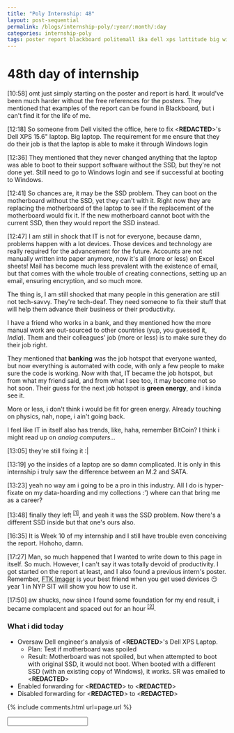 ```yaml
---
title: "Poly Internship: 48"
layout: post-sequential
permalink: /blogs/internship-poly/:year/:month/:day
categories: internship-poly
tags: poster report blackboard politemall ika dell xps lattitude big windows engineer external akmal akhmal akmahl email forwarding flexi excel sheets mail accounts ssd problem spoilt 
---
```

# 48th day of internship

<span class="timestamp">[10:58]</span> omt just simply starting on the poster and report is hard. It would've been much harder without the free references for the posters. They mentioned that examples of the report can be found in Blackboard, but i can't find it for the life of me.

<span class="timestamp">[12:18]</span> So someone from Dell visited the office, here to fix <span class='disable-selection' ondblclick="this.innerHTML='Ika'">&lt;<b>REDACTED</b>&gt;</span>'s Dell XPS 15.6" laptop. Big laptop. The requirement for me ensure that they do their job is that the laptop is able to make it through Windows login

<span class="timestamp">[12:36]</span> They mentioned that they never changed anything that the laptop was able to boot to their support software without the SSD, but they're not done yet. Still need to go to Windows login and see if successful at booting to Windows. 

<span class="timestamp">[12:41]</span> So chances are, it may be the SSD problem. They can boot on the motherboard without the SSD, yet they can't with it. Right now they are replacing the motherboard of the laptop to see if the replacement of the motherboard would fix it. If the new motherboard cannot boot with the current SSD, then they would report the SSD instead.

<span class="timestamp">[12:47]</span> I am still in shock that IT is not for everyone, because damn, problems happen with a lot devices. Those devices and technology are really required for the advancement for the future. Accounts are not manually written into paper anymore, now it's all (more or less) on Excel sheets! Mail has become much less prevalent with the existence of email, but that comes with the whole trouble of creating connections, setting up an email, ensuring encryption, and so much more.

The thing is, I am still shocked that many people in this generation are still not tech-savvy. They're tech-deaf. They need someone to fix their stuff that will help them advance their business or their productivity. 

I have a friend who works in a bank, and they mentioned how the more manual work are out-sourced to other countries (yup, you guessed it, _India_). Them and their colleagues' job (more or less) is to make sure they do their job right. 

They mentioned that **banking** was the job hotspot that everyone wanted, but now everything is automated with code, with only a few people to make sure the code is working. Now with that, IT became the job hotspot, but from what my friend said, and from what I see too, it may become not so hot soon. Their guess for the next job hotspot is **green energy**, and i kinda see it.

More or less, i don't think i would be fit for green energy. Already touching on physics, nah, nope, i ain't going back. 

I feel like IT in itself also has trends, like, haha, remember BitCoin? I think i might read up on _analog computers..._ 

<span class="timestamp">[13:05]</span> they're still fixing it &#58;&#124;

<span class="timestamp">[13:19]</span> yo the insides of a laptop are so damn complicated. It is only in this internship i truly saw the difference between an M.2 and SATA.

<span class="timestamp">[13:23]</span> yeah no way am i going to be a pro in this industry. All I do is hyper-fixate on my data-hoarding and my collections :') where can that bring me as a career?

<span class="timestamp">[13:48]</span> finally they left <sup><a href="#1">[1]</a></sup>, and yeah it was the SSD problem. Now there's a different SSD inside but that one's ours also. 

<span class="timestamp">[16:35]</span> It is Week 10 of my internship and I still have trouble even conceiving the report. Hohoho, damn.

<span class="timestamp">[17:27]</span> Man, so much happened that I wanted to write down to this page in itself. So much. However, I can't say it was totally devoid of productivity. I got started on the report at least, and I also found a previous intern's poster. Remember, <a href="https://accessdata.com/product-download/ftk-imager-version-4-5" target="_blank">FTK Imager</a> is your best friend when you get used devices 😏 year 1 in NYP SIT will show you how to use it.

<span class="timestamp">[17:50]</span> aw shucks, now since I found some foundation for my end result, i became complacent and spaced out for an hour <sup><a href="#2">[2]</a></sup>.

### What i did today
* Oversaw Dell engineer's analysis of <span class='disable-selection' ondblclick="this.innerHTML='Ika'">&lt;<b>REDACTED</b>&gt;</span>'s Dell XPS Laptop.
    * Plan: Test if motherboard was spoiled
    * Result: Motherboard was not spoiled, but when attempted to boot with original SSD, it would not boot. When booted with a different SSD (with an existing copy of Windows), it works. SR was emailed to <span class='disable-selection' ondblclick="this.innerHTML='support@infospace.com.sg'">&lt;<b>REDACTED</b>&gt;</span>
* Enabled forwarding for <span class='disable-selection' ondblclick="this.innerHTML='henry.tan@flexisystems.com.sg'">&lt;<b>REDACTED</b>&gt;</span> to <span class='disable-selection' ondblclick="this.innerHTML='sales@flexisystems.com.sg'">&lt;<b>REDACTED</b>&gt;</span>
* Disabled forwarding for <span class='disable-selection' ondblclick="this.innerHTML='henry.tan@flexisystems.com.sg'">&lt;<b>REDACTED</b>&gt;</span> to <span class='disable-selection' ondblclick="this.innerHTML='sales@flexisystems.com.sg'">&lt;<b>REDACTED</b>&gt;</span>


{% include comments.html url=page.url %}

<input id="password-input" type="password" class="text-secret" onkeyup="unlock()" autocomplete="off">

<span class="disable-selection" id="truth" style="display:none;">chocolate sauce<br><br><sup id="1">[1]</sup> finally, my social anxiety lowers. it always happen, whenever i meet at least one new person with no other support there to help me. even if it was someone i knew i would not meet again ever, my every action i must take note to make myself look normal, every sound that existed in the office become deafening, my soul becomes frozen. <br><br>_sigh_, whatever, this happens a lot. I can only look like kind & confident person, but that holds no merit to my tiny scared soul inside of me.<br><br><sup id="2">[2]</sup> aw shit. Gotta commit tmr to complete the report first. Thank you Swan, a previous <span class='disable-selection' ondblclick="this.innerHTML='Infospace'">&lt;<b>REDACTED</b>&gt;</span> intern</span>
